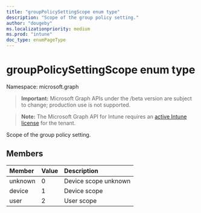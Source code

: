 ```yaml
---
title: "groupPolicySettingScope enum type"
description: "Scope of the group policy setting."
author: "dougeby"
ms.localizationpriority: medium
ms.prod: "intune"
doc_type: enumPageType
---
```


# groupPolicySettingScope enum type

Namespace: microsoft.graph

> **Important:** Microsoft Graph APIs under the /beta version are subject to change; production use is not supported.

> **Note:** The Microsoft Graph API for Intune requires an [active Intune license](https://go.microsoft.com/fwlink/?linkid=839381) for the tenant.

Scope of the group policy setting.

## Members
|Member|Value|Description|
|:---|:---|:---|
|unknown|0|Device scope unknown|
|device|1|Device scope|
|user|2|User scope|



